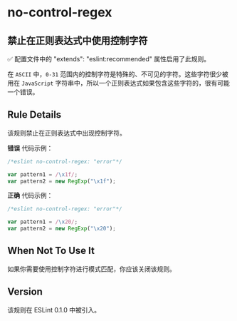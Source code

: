 # no-control-regex

## 禁止在正则表达式中使用控制字符

✅ 配置文件中的 "extends": "eslint:recommended" 属性启用了此规则。

在 `ASCII` 中，`0-31` 范围内的控制字符是特殊的、不可见的字符。这些字符很少被用在 `JavaScript` 字符串中，所以一个正则表达式如果包含这些字符的，很有可能一个错误。

## Rule Details

该规则禁止在正则表达式中出现控制字符。

**错误** 代码示例：

``` js
/*eslint no-control-regex: "error"*/

var pattern1 = /\x1f/;
var pattern2 = new RegExp("\x1f");
```

**正确** 代码示例：

``` js
/*eslint no-control-regex: "error"*/

var pattern1 = /\x20/;
var pattern2 = new RegExp("\x20");
```

## When Not To Use It

如果你需要使用控制字符进行模式匹配，你应该关闭该规则。

## Version

该规则在 ESLint 0.1.0 中被引入。
